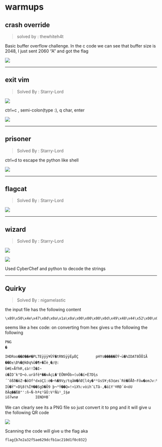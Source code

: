 # warmups

## crash override
> solved by : thewhiteh4t

Basic buffer overflow challenge. In the c code we can see that buffer size is 2048, I just sent 2060 “A” and got the flag

![](https://i.imgur.com/PbQlZfr.png)

----------

## exit vim
> Solved By : Starry-Lord

![](https://i.imgur.com/QjLBFLH.png)

ctrl+c , semi-colon(type :), q char, enter

![](https://i.imgur.com/zNAgBNd.png)

----------

## prisoner 
> Solved By : Starry-Lord

ctrl+d to escape the python like shell

![](https://i.imgur.com/DS3zA9M.png)

----------

## flagcat
> Solved By : Starry-Lord

![](https://i.imgur.com/9q96Sj8.png)

----------

## wizard
> Solved By : Starry-Lord

![](https://i.imgur.com/Twho3mU.png)

![](https://i.imgur.com/fFPvuqr.png)

Used CyberChef and python to decode the strings

----------

## Quirky
> Solved By : nigamelastic

the input file has the following content

```
\x89\x50\x4e\x47\x0d\x0a\x1a\x0a\x00\x00\x00\x0d\x49\x48\x44\x52\x00\x00\x00\x6f\x00\x00\x00\x6f\x01\x03\x00\x00\x00\xd8\x0b\x0c\x23\x00\x00\x00\x06\x50\x4c\x54\x45\x00\x00\x00\xff\xff\xff\xa5\xd9\x9f\xdd\x00\x00\x00\x02\x74\x52\x4e\x53\xff\xff\xc8\xb5\xdf\xc7\x00\x00\x00\x09\x70\x48\x59\x73\x00\x00\x0b\x12\x00\x00\x0b\x12\x01\xd2\xdd\x7e\xfc\x00\x00\x01\x25\x49\x44\x41\x54\x38\x8d\xd5\xd4\x31\x8e\xc3\x20\x10\x05\xd0\xb1\x5c\xd0\x25\x17\x40\x9a\x6b\xd0\x71\x25\xfb\x02\xb6\xf7\x02\xce\x95\xe8\xb8\x06\x92\x2f\x40\x3a\x0a\x94\xd9\x8f\x23\x45\xbb\xc5\x66\x68\x52\x2c\xa2\xe0\x21\x21\xcf\x0c\x83\x49\x7e\x0d\xfa\x1f\xcc\x44\x8b\xaf\x6b\xb0\x44\xac\xf2\x2e\x75\x72\xe3\x66\xea\x2a\x1d\x0c\x76\xc1\xe7\x82\x9d\x4c\x17\x27\x97\xc8\xd4\x4e\xae\x91\xd6\x62\xbb\x28\x75\x8e\xf5\x1a\xed\x2b\xc8\x37\x44\xbe\x73\xb4\x98\xaf\xf4\xdf\xf0\x1c\xf6\x5a\x7e\x16\xf6\x4f\x66\xb2\x64\x78\xf3\xc7\xee\x3a\xe8\x0f\xac\x25\x10\x39\x56\x79\x2f\x74\x71\xe3\x57\x94\x87\x11\x9d\xf1\xd8\x5b\x6c\x34\x79\x9d\x0f\x8f\xb3\xb2\xfb\x73\x53\xa5\x3b\x36\x33\xa2\xf8\x73\x60\x95\x52\xea\x10\xd3\xc5\xf0\x7e\x46\xf5\x9e\x77\x19\x6f\x6d\x4a\x76\x3a\x25\xa0\x49\xda\x05\xdd\x22\xab\x44\xbe\x38\x28\x25\xcd\xa5\x83\x92\x86\x82\x90\x0e\x14\x53\x67\x44\x1f\xd6\x39\xa0\xfe\xac\xb3\x9d\x95\xdd\x10\x19\x51\x89\x91\x3d\x21\xa4\xec\x58\x25\x3a\x76\xf2\x69\x68\xaf\x4c\x54\xe2\x2d\x2c\x1e\x95\xe4\xec\x59\x27\xae\x52\xd0\xb4\x34\x3c\xf3\x55\x89\x85\xf0\xc3\x71\x17\x0b\xdf\x42\x22\x27\x3a\xf1\x7e\xd1\x2d\x68\xaa\xa2\xb3\xe5\xdb\x3a\x56\xb2\xd1\xf9\xb9\x5f\xee\xa7\xf8\x0d\x69\xf5\x37\x77\x6e\xf8\x09\x97\x00\x00\x00\x00\x49\x45\x4e\x44\xae\x42\x60\x82
```

seems like a hex code:
on converting from hex gives u the following the following

```
PNG
�

IHDRoo��Ø��#�PLTEÿÿÿ¥ÙÝ�tRNSÿÿÈµßÇ        pHYs�����ÒÝ~ü�%IDAT8ÕÔ1Ã ��Ð±\Ð%�@kÐq%û�¶÷�Îè¸�/@:
Ù#E»ÅfhR,¢à!!Ï�I~
ú�ÌD¯k°D¬ò.urãfê*��vÁçL�'ÈÔN®Öb»(uõ�í+È7D¾s´¯ôßð�öZ~�öOf²dxóÇî:è�¬%�9Vy/tqãW�ñØ[l4y�³²ûsS¥;63¢øs`Rê�ÓÅð~Fõw�omJv:% IÚ�Ý"«D¾8(%Í¥��SgD�Ö9 þ¬³Ý��Q=!¤ìX%:vòih¯LTâ-,�äìY'®RÐ´4<óUðÃq��ßB"':ñ~Ñ-hª¢³åÛ:V²Ñù¹_î§ø
iõ7wnø        IEND®B`
```

We can clearly see its a PNG file so just convert it to png and it will give u the following QR code

![](https://i.imgur.com/YfKzCmh.png)

Scanning the code will give u the flag aka

```
flag{b7e2a32f5ae629dcfb1ac210d1f0c032}
```